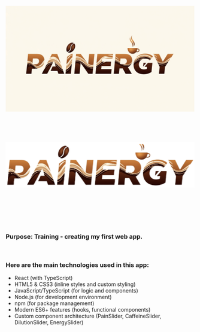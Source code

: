 <h6  align="center">

<a href="https://store.steampowered.com/app/3390/Feeding_Frenzy_2_Deluxe/">
  <img align="center"
    src="https://raw.githubusercontent.com/RomulusMirauta/PAINERGY/refs/heads/main/github/img/logo.png"
    alt="logo" />
</a>

<br><br>

</h6>





<h6  align="center">

<a href="https://store.steampowered.com/app/3390/Feeding_Frenzy_2_Deluxe/">
  <img align="center"
    src="https://raw.githubusercontent.com/RomulusMirauta/PAINERGY/refs/heads/main/github/img/logo2.png"
    alt="logo" />
</a>

<br><br>

</h6>






<br>

### **Purpose:** Training - creating my first web app.

<br>

### Here are the main technologies used in this app:
- React (with TypeScript)
- HTML5 & CSS3 (inline styles and custom styling)
- JavaScript/TypeScript (for logic and components)
- Node.js (for development environment)
- npm (for package management)
- Modern ES6+ features (hooks, functional components)
- Custom component architecture (PainSlider, CaffeineSlider, DilutionSlider, EnergySlider)


